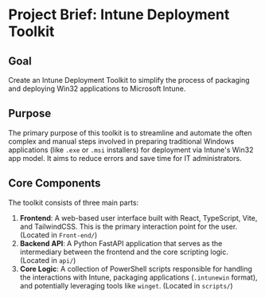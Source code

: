 # Project Brief: Intune Deployment Toolkit

## Goal
Create an Intune Deployment Toolkit to simplify the process of packaging and deploying Win32 applications to Microsoft Intune.

## Purpose
The primary purpose of this toolkit is to streamline and automate the often complex and manual steps involved in preparing traditional Windows applications (like `.exe` or `.msi` installers) for deployment via Intune's Win32 app model. It aims to reduce errors and save time for IT administrators.

## Core Components
The toolkit consists of three main parts:

1.  **Frontend**: A web-based user interface built with React, TypeScript, Vite, and TailwindCSS. This is the primary interaction point for the user. (Located in `Front-end/`)
2.  **Backend API**: A Python FastAPI application that serves as the intermediary between the frontend and the core scripting logic. (Located in `api/`)
3.  **Core Logic**: A collection of PowerShell scripts responsible for handling the interactions with Intune, packaging applications (`.intunewin` format), and potentially leveraging tools like `winget`. (Located in `scripts/`)
